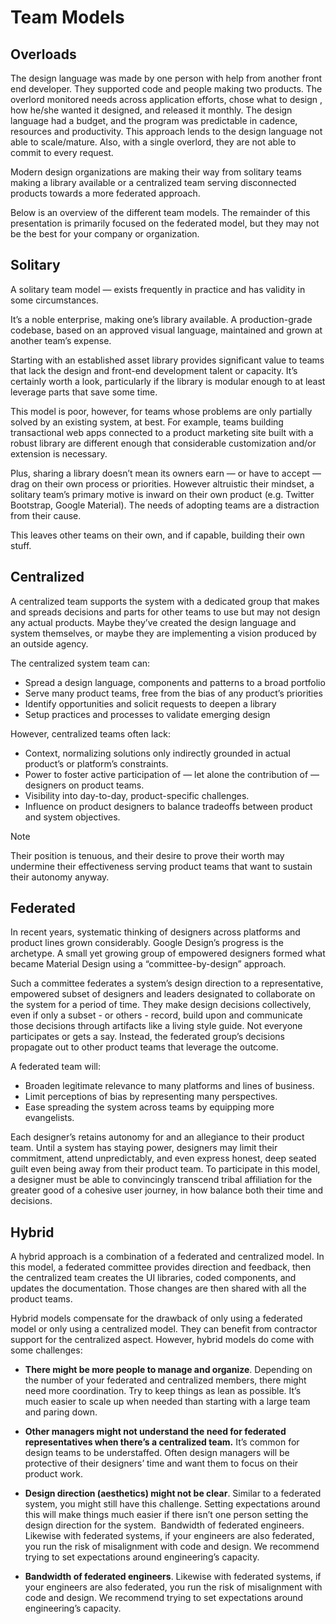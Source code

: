 # Team Models

## Overloads

The design language was made by one person with help from another front end developer. They supported code and people making two products. The overlord monitored needs across application efforts, chose what to design , how he/she wanted it designed, and released it monthly. The design language had a budget, and the program was predictable in cadence, resources and productivity. This approach lends to the design language not able to scale/mature. Also, with a single overlord, they are not able to commit to every request.

Modern design organizations are making their way from solitary teams making a library available or a centralized team serving disconnected products towards a more federated approach.

Below is an overview of the different team models. The remainder of this presentation is primarily focused on the federated model, but they may not be the best for your company or organization.

## Solitary

A solitary team model — exists frequently in practice and has validity in some circumstances.

It’s a noble enterprise, making one’s library available. A production-grade codebase, based on an approved visual language, maintained and grown at another team’s expense.

Starting with an established asset library provides significant value to teams that lack the design and front-end development talent or capacity. It’s certainly worth a look, particularly if the library is modular enough to at least leverage parts that save some time.

This model is poor, however, for teams whose problems are only partially solved by an existing system, at best. For example, teams building transactional web apps connected to a product marketing site built with a robust library are different enough that considerable customization and/or extension is necessary.

Plus, sharing a library doesn’t mean its owners earn — or have to accept — drag on their own process or priorities. However altruistic their mindset, a solitary team’s primary motive is inward on their own product (e.g. Twitter Bootstrap, Google Material). The needs of adopting teams are a distraction from their cause.

This leaves other teams on their own, and if capable, building their own stuff.

## Centralized

A centralized team supports the system with a dedicated group that makes and spreads decisions and parts for other teams to use but may not design any actual products. Maybe they’ve created the design language and system themselves, or maybe they are implementing a vision produced by an outside agency.

The centralized system team can:

- Spread a design language, components and patterns to a broad portfolio
- Serve many product teams, free from the bias of any product’s priorities
- Identify opportunities and solicit requests to deepen a library
- Setup practices and processes to validate emerging design

However, centralized teams often lack:

- Context, normalizing solutions only indirectly grounded in actual product’s or platform’s constraints.
- Power to foster active participation of — let alone the contribution of — designers on product teams.
- Visibility into day-to-day, product-specific challenges.
- Influence on product designers to balance tradeoffs between product and system objectives.

>[!Note]
>Their position is tenuous, and their desire to prove their worth may undermine their effectiveness serving product teams that want to sustain their autonomy anyway.

## Federated

In recent years, systematic thinking of designers across platforms and product lines grown considerably. Google Design’s progress is the archetype. A small yet growing group of empowered designers formed what became Material Design using a “committee-by-design” approach.

Such a committee federates a system’s design direction to a representative, empowered subset of designers and leaders designated to collaborate on the system for a period of time. They make design decisions collectively, even if only a subset - or others - record, build upon and communicate those decisions through artifacts like a living style guide. Not everyone participates or gets a say. Instead, the federated group’s decisions propagate out to other product teams that leverage the outcome.

A federated team will:

- Broaden legitimate relevance to many platforms and lines of business.
- Limit perceptions of bias by representing many perspectives.
- Ease spreading the system across teams by equipping more evangelists.

Each designer’s retains autonomy for and an allegiance to their product team. Until a system has staying power, designers may limit their commitment, attend unpredictably, and even express honest, deep seated guilt even being away from their product team. To participate in this model, a designer must be able to convincingly transcend tribal affiliation for the greater good of a cohesive user journey, in how balance both their time and decisions.

## Hybrid

A hybrid approach is a combination of a federated and centralized model. In this model, a federated committee provides direction and feedback, then the centralized team creates the UI libraries, coded components, and updates the documentation. Those changes are then shared with all the product teams.

Hybrid models compensate for the drawback of only using a federated model or only using a centralized model. They can benefit from contractor support for the centralized aspect. However, hybrid models do come with some challenges:

- **There might be more people to manage and organize**. Depending on the number of your federated and centralized members, there might need more coordination. Try to keep things as lean as possible. It’s much easier to scale up when needed than starting with a large team and paring down.

- **Other managers might not understand the need for federated representatives when there’s a centralized team.** It’s common for design teams to be understaffed. Often design managers will be protective of their designers’ time and want them to focus on their product work.

- **Design direction (aesthetics) might not be clear**. Similar to a federated system, you might still have this challenge. Setting expectations around this will make things much easier if there isn’t one person setting the design direction for the system. 
Bandwidth of federated engineers. Likewise with federated systems, if your engineers are also federated, you run the risk of misalignment with code and design. We recommend trying to set expectations around engineering’s capacity.

- **Bandwidth of federated engineers**. Likewise with federated systems, if your engineers are also federated, you run the risk of misalignment with code and design. We recommend trying to set expectations around engineering’s capacity.